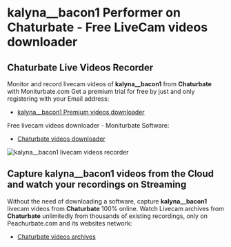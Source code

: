 # kalyna__bacon1 Performer on Chaturbate - Free LiveCam videos downloader

## Chaturbate Live Videos Recorder

Monitor and record livecam videos of **kalyna__bacon1** from **Chaturbate** with Moniturbate.com
Get a premium trial for free by just and only registering with your Email address:
* [kalyna__bacon1 Premium videos downloader](https://moniturbate.com/request-demo-licence-key.html)

Free livecam videos downloader - Moniturbate Software:
* [Chaturbate videos downloader](https://moniturbate.com/moniturbate-download-software.html)

![kalyna__bacon1 livecam videos recorder](https://peachurnet.com/templates/moniturbate-software.png)


## Capture kalyna__bacon1 videos from the Cloud and watch your recordings on Streaming

Without the need of downloading a software, capture **kalyna__bacon1** livecam videos from **Chaturbate** 100% online.
Watch Livecam archives from **Chaturbate** unlimitedly from thousands of existing recordings, only on Peachurbate.com and its websites network:
* [Chaturbate videos archives](https://peachurnet.com/)